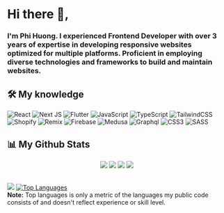 # Hi there 👋,

### I'm Phi Huong. I experienced Frontend Developer with over 3 years of expertise in developing responsive websites optimized for multiple platforms. Proficient in employing diverse technologies and frameworks to build and maintain websites.

## 🛠 My knowledge

![React](https://img.shields.io/badge/react-%2320232a.svg?style=flat-square&logo=react&logoColor=%2361DAFB)
![Next JS](https://img.shields.io/badge/Nextjs-black?style=flat-square&logo=next.js&logoColor=white)
![Flutter](https://img.shields.io/badge/Flutter-02569B?style=flat&logo=flutter&logoColor=white)
![JavaScript](https://img.shields.io/badge/javascript-%23323330.svg?style=flat-square&logo=javascript&logoColor=%23F7DF1E)
![TypeScript](https://img.shields.io/badge/typescript-%23007ACC.svg?style=flat-square&logo=typescript&logoColor=white)
![TailwindCSS](https://img.shields.io/badge/tailwindcss-%2338B2AC.svg?style=flat-square&logo=tailwind-css&logoColor=white)
![Shopify](https://img.shields.io/badge/shopify-green.svg?style=flat-square&logo=shopify&logoColor=white)
![Remix](https://img.shields.io/badge/remix-black.svg?style=flat-square&logo=remix&logoColor=white)
![Firebase](https://img.shields.io/badge/firebase-red.svg?style=flat-square&logo=firebase&logoColor=white)
![Medusa](https://img.shields.io/badge/medusa-black.svg?style=flat-square&logo=medusa&logoColor=white)
![Graphql](https://img.shields.io/badge/graphql-pink.svg?style=flat-square&logo=graphql&logoColor=white)
![CSS3](https://img.shields.io/badge/css3-%231572B6.svg?style=flat-square&logo=css3&logoColor=white)
![SASS](https://img.shields.io/badge/SASS-hotpink.svg?style=flat-square&logo=SASS&logoColor=white)

## 📊 My Github Stats
<p align="center">
  <img src="https://komarev.com/ghpvc/?username=phihuongctu">
  <img src="https://shields.io/github/stars/phihuongctu">
  <img src="https://img.shields.io/github/followers/phihuongctu">
  <img src="https://img.shields.io/static/v1?label=%F0%9F%8C%9F&message=Love%20coding&style=style=flat&color=red">
</p>
  <br/>
    <a href="https://github.com/phihuongctu"><img src="https://github-readme-stats.vercel.app/api?username=phihuongctu&show_icons=true&count_private=true&theme=react&hide_border=true&bg_color=0D1117" /></a>
  <a href="https://github.com/phihuongctu"><img alt="Top Languages" src="https://github-readme-stats.vercel.app/api/top-langs/?username=phihuongctu&langs_count=8&count_private=true&layout=compact&theme=react&hide_border=true&bg_color=0D1117" /></a>
  <br/>
  <b>Note:</b> Top languages is only a metric of the languages my public code consists of and doesn't reflect experience or skill level.

<br/>
<br/>
